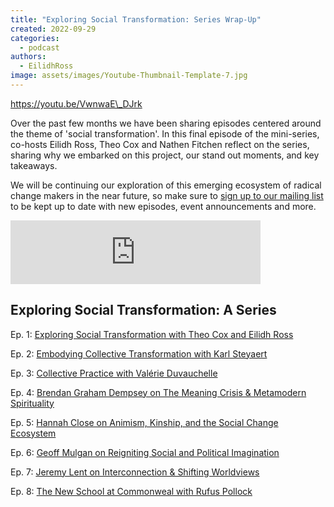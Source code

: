 ```yaml
---
title: "Exploring Social Transformation: Series Wrap-Up"
created: 2022-09-29
categories: 
  - podcast
authors: 
  - EilidhRoss
image: assets/images/Youtube-Thumbnail-Template-7.jpg
---
```


https://youtu.be/VwnwaE\_DJrk

Over the past few months we have been sharing episodes centered around the theme of 'social transformation'. In this final episode of the mini-series, co-hosts Eilidh Ross, Theo Cox and Nathen Fitchen reflect on the series, sharing why we embarked on this project, our stand out moments, and key takeaways.

We will be continuing our exploration of this emerging ecosystem of radical change makers in the near future, so make sure to [sign up to our mailing list](https://lifeitself.org/contact/) to be kept up to date with new episodes, event announcements and more.

<iframe src="https://anchor.fm/life-itself/embed/episodes/Exploring-Social-Transformation-Series-Wrap-Up-e1of2op" height="102px" width="400px" frameborder="0" scrolling="no"></iframe>

## Exploring Social Transformation: A Series

Ep. 1: [Exploring Social Transformation with Theo Cox and Eilidh Ross](https://lifeitself.org/2022/06/09/exploring-social-transformation/)

Ep. 2: [Embodying Collective Transformation with Karl Steyaert](https://lifeitself.org/2022/06/09/embodying-collective-transformation-with-karl-steyaert/)

Ep. 3: [Collective Practice with Valérie Duvauchelle](https://lifeitself.org/2022/06/20/collective-practice-with-valerie-duvauchelle/)

Ep. 4: [Brendan Graham Dempsey on The Meaning Crisis & Metamodern Spirituality](https://lifeitself.org/2022/06/21/brendan-graham-dempsey-on-the-meaning-crisis-metamodern-spirituality/)

Ep. 5: [Hannah Close on Animism, Kinship, and the Social Change Ecosystem](https://lifeitself.org/2022/07/12/hannah-close-on-animism-kinship-and-the-social-change-ecosystem/)

Ep. 6: [Geoff Mulgan on Reigniting Social and Political Imagination](https://lifeitself.org/2022/07/26/geoff-mulgan-on-reigniting-social-and-political-imagination/)

Ep. 7: [Jeremy Lent on Interconnection & Shifting Worldviews](https://lifeitself.org/2022/08/09/jeremy-lent-on-interconnection-shifting-worldviews/)

Ep. 8: [The New School at Commonweal with Rufus Pollock](https://lifeitself.org/2022/08/16/the-new-school-at-commonweal-with-rufus-pollock/)
